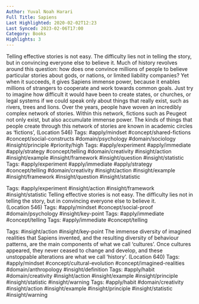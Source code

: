 ```yaml
---
Author: Yuval Noah Harari
Full Title: Sapiens
Last Highlighted: 2020-02-02T12:23
Last Synced: 2023-02-06T17:00
Category: Books
Highlights: 3
---
```

Telling effective stories is not easy. The difficulty lies not in telling the story, but in convincing everyone else to believe it. Much of history revolves around this question: how does one convince millions of people to believe particular stories about gods, or nations, or limited liability companies? Yet when it succeeds, it gives Sapiens immense power, because it enables millions of strangers to cooperate and work towards common goals. Just try to imagine how difficult it would have been to create states, or churches, or legal systems if we could speak only about things that really exist, such as rivers, trees and lions. Over the years, people have woven an incredibly complex network of stories. Within this network, fictions such as Peugeot not only exist, but also accumulate immense power. The kinds of things that people create through this network of stories are known in academic circles as ‘fictions’, (Location 546)
Tags: #apply/mindset #concept/shared-fictions #concept/social-constructs #domain/psychology #domain/sociology #insight/principle #priority/high
Tags: #apply/experiment #apply/immediate #apply/strategy #concept/telling #domain/creativity #insight/action #insight/example #insight/framework #insight/question #insight/statistic
Tags: #apply/experiment #apply/immediate #apply/strategy #concept/telling #domain/creativity #insight/action #insight/example #insight/framework #insight/question #insight/statistic
  
Tags: #apply/experiment #insight/action #insight/framework #insight/statistic
Telling effective stories is not easy. The difficulty lies not in telling the story, but in convincing everyone else to believe it. (Location 546)
Tags: #apply/mindset #concept/social-proof #domain/psychology #insight/key-point
Tags: #apply/immediate #concept/telling
Tags: #apply/immediate #concept/telling
  
Tags: #insight/action #insight/key-point
The immense diversity of imagined realities that Sapiens invented, and the resulting diversity of behaviour patterns, are the main components of what we call ‘cultures’. Once cultures appeared, they never ceased to change and develop, and these unstoppable alterations are what we call ‘history’. (Location 640)
Tags: #apply/mindset #concept/cultural-evolution #concept/imagined-realities #domain/anthropology #insight/definition
Tags: #apply/habit #domain/creativity #insight/action #insight/example #insight/principle #insight/statistic #insight/warning
Tags: #apply/habit #domain/creativity #insight/action #insight/example #insight/principle #insight/statistic #insight/warning